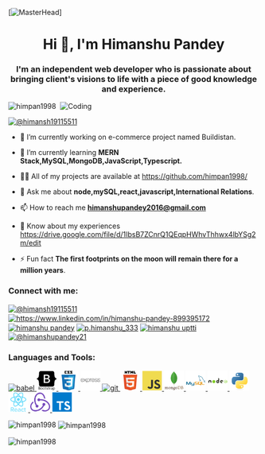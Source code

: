 [![MasterHead](https://camo.githubusercontent.com/2dcf1a73f7dcb84e53882d821de7b61d4362388b92e1f9d974563c489abeb342/68747470733a2f2f6d69726f2e6d656469756d2e636f6d2f6d61782f3730302f302a4647443642557a7a5a7331564a4c75592e676966)]
<h1 align="center">Hi 👋, I'm Himanshu Pandey</h1>
<h3 align="center">I'm an independent web developer who is passionate about bringing client's visions to life with a piece of good knowledge and experience.</h3>
<img align="right" alt="Coding" width="400" src="https://cdn.dribbble.com/users/1162077/screenshots/3848914/programmer.gif"
<p align="left"> <img src="https://komarev.com/ghpvc/?username=himpan1998&label=Profile%20views&color=0e75b6&style=flat" alt="himpan1998" /> </p>

<p align="left"> <a href="https://twitter.com/@himansh19115511" target="blank"><img src="https://img.shields.io/twitter/follow/@himansh19115511?logo=twitter&style=for-the-badge" alt="@himansh19115511" /></a> </p>

- 🔭 I’m currently working on e-commerce project named Buildistan.

- 🌱 I’m currently learning **MERN Stack,MySQL,MongoDB,JavaScript,Typescript.**

- 👨‍💻 All of my projects are available at https://github.com/himpan1998/

- 💬 Ask me about **node,mySQL,react,javascript,International Relations**.

- 📫 How to reach me **himanshupandey2016@gmail.com**

- 📄 Know about my experiences https://drive.google.com/file/d/1IbsB7ZCnrQ1QEqpHWhvThhwx4lbYSg2m/edit

- ⚡ Fun fact **The first footprints on the moon will remain there for a million years**.

<h3 align="left">Connect with me:</h3>
<p align="left">
<a href="https://twitter.com/@himansh19115511" target="blank"><img align="center" src="https://raw.githubusercontent.com/rahuldkjain/github-profile-readme-generator/master/src/images/icons/Social/twitter.svg" alt="@himansh19115511" height="30" width="40" /></a>
<a href="https://linkedin.com/in/https://www.linkedin.com/in/himanshu-pandey-899395172" target="blank"><img align="center" src="https://raw.githubusercontent.com/rahuldkjain/github-profile-readme-generator/master/src/images/icons/Social/linked-in-alt.svg" alt="https://www.linkedin.com/in/himanshu-pandey-899395172" height="30" width="40" /></a>
<a href="https://fb.com/himanshu pandey" target="blank"><img align="center" src="https://raw.githubusercontent.com/rahuldkjain/github-profile-readme-generator/master/src/images/icons/Social/facebook.svg" alt="himanshu pandey" height="30" width="40" /></a>
<a href="https://instagram.com/p.himanshu_333" target="blank"><img align="center" src="https://raw.githubusercontent.com/rahuldkjain/github-profile-readme-generator/master/src/images/icons/Social/instagram.svg" alt="p.himanshu_333" height="30" width="40" /></a>
<a href="https://medium.com/himanshu uptti" target="blank"><img align="center" src="https://raw.githubusercontent.com/rahuldkjain/github-profile-readme-generator/master/src/images/icons/Social/medium.svg" alt="himanshu uptti" height="30" width="40" /></a>
<a href="https://www.hackerrank.com/@himanshupandey21" target="blank"><img align="center" src="https://raw.githubusercontent.com/rahuldkjain/github-profile-readme-generator/master/src/images/icons/Social/hackerrank.svg" alt="@himanshupandey21" height="30" width="40" /></a>
</p>

<h3 align="left">Languages and Tools:</h3>
<p align="left"> <a href="https://babeljs.io/" target="_blank" rel="noreferrer"> <img src="https://www.vectorlogo.zone/logos/babeljs/babeljs-icon.svg" alt="babel" width="40" height="40"/> </a> <a href="https://getbootstrap.com" target="_blank" rel="noreferrer"> <img src="https://raw.githubusercontent.com/devicons/devicon/master/icons/bootstrap/bootstrap-plain-wordmark.svg" alt="bootstrap" width="40" height="40"/> </a> <a href="https://www.w3schools.com/css/" target="_blank" rel="noreferrer"> <img src="https://raw.githubusercontent.com/devicons/devicon/master/icons/css3/css3-original-wordmark.svg" alt="css3" width="40" height="40"/> </a> <a href="https://expressjs.com" target="_blank" rel="noreferrer"> <img src="https://raw.githubusercontent.com/devicons/devicon/master/icons/express/express-original-wordmark.svg" alt="express" width="40" height="40"/> </a> <a href="https://git-scm.com/" target="_blank" rel="noreferrer"> <img src="https://www.vectorlogo.zone/logos/git-scm/git-scm-icon.svg" alt="git" width="40" height="40"/> </a> <a href="https://www.w3.org/html/" target="_blank" rel="noreferrer"> <img src="https://raw.githubusercontent.com/devicons/devicon/master/icons/html5/html5-original-wordmark.svg" alt="html5" width="40" height="40"/> </a> <a href="https://developer.mozilla.org/en-US/docs/Web/JavaScript" target="_blank" rel="noreferrer"> <img src="https://raw.githubusercontent.com/devicons/devicon/master/icons/javascript/javascript-original.svg" alt="javascript" width="40" height="40"/> </a> <a href="https://www.mongodb.com/" target="_blank" rel="noreferrer"> <img src="https://raw.githubusercontent.com/devicons/devicon/master/icons/mongodb/mongodb-original-wordmark.svg" alt="mongodb" width="40" height="40"/> </a> <a href="https://www.mysql.com/" target="_blank" rel="noreferrer"> <img src="https://raw.githubusercontent.com/devicons/devicon/master/icons/mysql/mysql-original-wordmark.svg" alt="mysql" width="40" height="40"/> </a> <a href="https://nodejs.org" target="_blank" rel="noreferrer"> <img src="https://raw.githubusercontent.com/devicons/devicon/master/icons/nodejs/nodejs-original-wordmark.svg" alt="nodejs" width="40" height="40"/> </a> <a href="https://www.python.org" target="_blank" rel="noreferrer"> <img src="https://raw.githubusercontent.com/devicons/devicon/master/icons/python/python-original.svg" alt="python" width="40" height="40"/> </a> <a href="https://reactjs.org/" target="_blank" rel="noreferrer"> <img src="https://raw.githubusercontent.com/devicons/devicon/master/icons/react/react-original-wordmark.svg" alt="react" width="40" height="40"/> </a> <a href="https://redux.js.org" target="_blank" rel="noreferrer"> <img src="https://raw.githubusercontent.com/devicons/devicon/master/icons/redux/redux-original.svg" alt="redux" width="40" height="40"/> </a> <a href="https://www.typescriptlang.org/" target="_blank" rel="noreferrer"> <img src="https://raw.githubusercontent.com/devicons/devicon/master/icons/typescript/typescript-original.svg" alt="typescript" width="40" height="40"/> </a> </p>

<p><img align="left" src="https://github-readme-stats.vercel.app/api/top-langs?username=himpan1998&show_icons=true&locale=en&layout=compact" alt="himpan1998" /></p>

<p>&nbsp;<img align="center" src="https://github-readme-stats.vercel.app/api?username=himpan1998&show_icons=true&locale=en" alt="himpan1998" /></p>

<p><img align="center" src="https://github-readme-streak-stats.herokuapp.com/?user=himpan1998&" alt="himpan1998" /></p>
